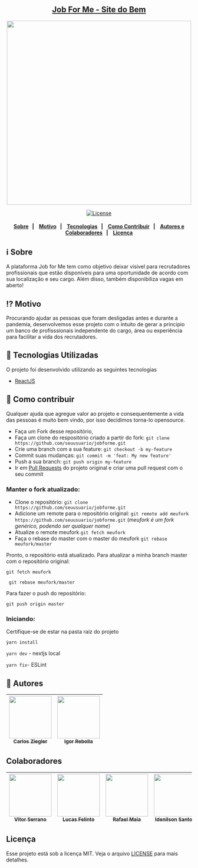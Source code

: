 <h2 align="center">
    <a href="https://jobforme.now.sh">Job For Me - Site do Bem</a>
</h2>
 
<p align="center"> 
<img src="https://user-images.githubusercontent.com/62717182/82572103-4b3ef300-9b5a-11ea-904d-619a217393ed.png" width="500" heigth="500">
</p>   

<p align="center">
  <a href="LICENSE" >
    <img alt="License" src="https://img.shields.io/badge/license-MIT-%23F8952D">
  </a>
</p>

<h4 align="center">  
  <a href="#information_source-sobre">Sobre</a>&nbsp;&nbsp;&nbsp;|&nbsp;&nbsp;&nbsp;
  <a href="#interrobang-motivo">Motivo</a>&nbsp;&nbsp;&nbsp;|&nbsp;&nbsp;&nbsp;
  <a href="#rocket-tecnologias-utilizadas">Tecnologias</a>&nbsp;&nbsp;&nbsp;|&nbsp;&nbsp;&nbsp;
  <a href="#link-como-contribuir">Como Contribuir</a>&nbsp;&nbsp;&nbsp;|&nbsp;&nbsp;&nbsp;
  <a href="#pencil-autores">Autores e Colaboradores</a>&nbsp;&nbsp;&nbsp;|&nbsp;&nbsp;&nbsp;
  <a href="#licença">Licença</a> 
</h4>

## :information_source: Sobre

A plataforma Job for Me tem como objetivo deixar visível para recrutadores profissionais que estão disponíveis para uma oportunidade de acordo com sua localização e seu cargo. Além disso, também disponibiliza vagas em aberto!

## :interrobang: Motivo

Procurando ajudar as pessoas que foram desligadas antes e durante a pandemia, desenvolvemos esse projeto com o intuito de gerar a principio um banco de profisssionais independente do cargo, área ou experiência para facilitar a vida dos recrutadores.

## :rocket: Tecnologias Utilizadas

O projeto foi desenvolvido utilizando as seguintes tecnologias

- [ReactJS](https://reactjs.org/)

## :link: Como contribuir

Qualquer ajuda que agregue valor ao projeto e consequentemente a vida das pessoas é muito bem vindo, por isso decidimos torna-lo opensource.

- Faça um Fork desse repositório,
- Faça um clone do respositório criado a partir do fork: `git clone https://github.com/seuusuario/jobforme.git`
- Crie uma branch com a sua feature: `git checkout -b my-feature`
- Commit suas mudanças: `git commit -m 'feat: My new feature'`
- Push a sua branch: `git push origin my-feature`
- Ir em [Pull Requests](https://github.com/CarlosZiegler/jobforme/pulls) do projeto original e criar uma pull request com o seu commit

### Manter o fork atualizado:

- Clone o repositório:
`git clone https://github.com/seuusuario/jobforme.git`
- Adicione um remote para o repositório original:
`git remote add meufork https://github.com/seuusuario/jobforme.git` (*meufork é um fork genérico, podendo ser qualquer nome*)
- Atualize o remote meufork
`git fetch meufork`
- Faça o rebase do master com o master do meufork
`git rebase meufork/master`

Pronto, o repositório está atualizado. Para atualizar a minha branch master com o repositório original:

``` git fetch meufork ```

``` git rebase meufork/master```

Para fazer o push do repositório:

`git push origin master`

### Iniciando:
Certifique-se de estar na pasta raíz do projeto

```ỳarn install```

```yarn dev``` - nextjs local

```yarn fix```- ESLint

## :pencil: Autores

| [<img src="https://avatars2.githubusercontent.com/u/38855507?s=400&u=20c80252e57c06227186be9761e67a20a82d3717&v=4" width=115><br><sub>Carlos Ziegler</sub>](https://github.com/carlosziegler) | [<img src="https://avatars2.githubusercontent.com/u/51891656?s=400&v=4" width=115><br><sub>Igor Rebolla</sub>](https://github.com/igoralexandre80) |
| :---: | :---: |

## Colaboradores

| [<img src="https://avatars2.githubusercontent.com/u/51726945?s=460&u=d5955a541dbd8ec498acdfb669fbb81e531ee04c&v=4" width=115><br><sub>Vitor Serrano</sub>](https://github.com/vitorserrano) | [<img src="https://avatars1.githubusercontent.com/u/62717182?s=460&u=8e6ce60a919b679d811b7bae6d6f457514b79546&v=4" width=115><br><sub>Lucas Felinto</sub>](https://github.com/lucas-felinto) | [<img src="https://avatars2.githubusercontent.com/u/13542718?s=460&u=302bcf50561d12fad5f8eaee1d674220cc92f4c1&v=4" width=115><br><sub>Rafael Maia</sub>](https://github.com/rafaelmaiach) | [<img src="https://avatars1.githubusercontent.com/u/58220450?s=460&u=e035b2bd9ea515c67be2e820e58d807aaa1ec254&v=4" width=115><br><sub>Idenilson Santos</sub>](https://github.com/IdenilsonSantos) | [<img src="https://avatars0.githubusercontent.com/u/32375682?s=460&u=4d975e446d9209ef9565a57a604b34e2329ddd62&v=4" width=115><br><sub>David Elias</sub>](https://github.com/CenourinhaBR) | [<img src="https://avatars0.githubusercontent.com/u/45761443?s=460&u=87afd14fad08ea27bd64ffcfe8deb2322b8be6f5&v=4" width=115><br><sub>Lucas Pinheiro</sub>](https://github.com/lucaspinheirogit) |
| :---: | :---: | :---: | :---: | :---: | :---: |

## Licença

Esse projeto está sob a licença MIT. Veja o arquivo [LICENSE](LICENSE) para mais detalhes.
